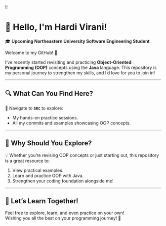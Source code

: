 !!
# 👋 Hello, I'm Hardi Virani!

🎓 **Upcoming Northeastern University Software Engineering Student**

Welcome to my GitHub! 🌟

I’ve recently started revisiting and practicing **Object-Oriented Programming (OOP)** concepts using the **Java** language. This repository is my personal journey to strengthen my skills, and I’d love for you to join in!

---

## 🔍 What Can You Find Here?

📁 Navigate to **`SRC`** to explore:
- My hands-on practice sessions.
- All my commits and examples showcasing OOP concepts.

---

## 🚀 Why Should You Explore?

💡 Whether you’re revising OOP concepts or just starting out, this repository is a great resource to:
1. View practical examples.
2. Learn and practice OOP with Java.
3. Strengthen your coding foundation alongside me!

---

## 🌟 Let’s Learn Together!

Feel free to explore, learn, and even practice on your own!  
Wishing you all the best on your programming journey! 🎉  
